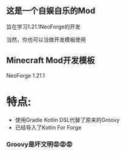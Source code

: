 ## 这是一个自娱自乐的Mod
旨在学习1.21.1NeoForge的开发

当然，你也可以当做开发模板使用

## Minecraft Mod开发模板
NeoForge 1.21.1
# 特点:
- 使用Gradle Kotlin DSL代替了原来的Groovy
- 已经导入了Kotlin For Forge

### Groovy是坏文明😡😡😡